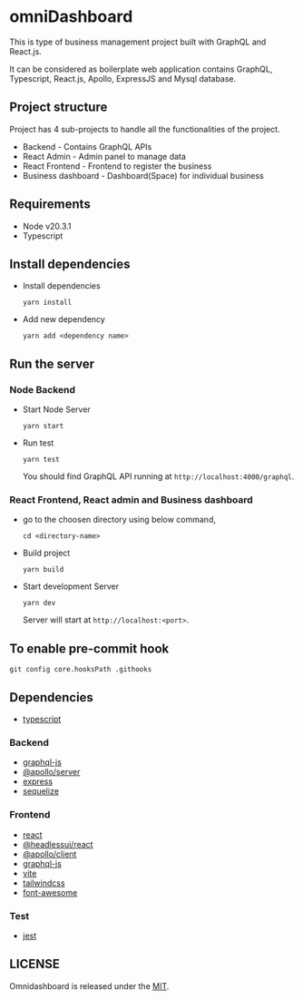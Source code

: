 # omniDashboard

This is type of business management project built with GraphQL and React.js.

It can be considered as boilerplate web application contains GraphQL, Typescript, React.js, Apollo, ExpressJS and Mysql database.

## Project structure

Project has 4 sub-projects to handle all the functionalities of the project.

- Backend - Contains GraphQL APIs
- React Admin - Admin panel to manage data
- React Frontend - Frontend to register the business
- Business dashboard - Dashboard(Space) for individual business

## Requirements

- Node v20.3.1
- Typescript

## Install dependencies

- Install dependencies

  ```
  yarn install
  ```

- Add new dependency

  ```
  yarn add <dependency name>
  ```

## Run the server

### Node Backend

- Start Node Server

  ```
  yarn start
  ```

- Run test

  ```
  yarn test
  ```

  You should find GraphQL API running at `http://localhost:4000/graphql`.

### React Frontend, React admin and Business dashboard

- go to the choosen directory using below command,

  ```
  cd <directory-name>
  ```

- Build project

  ```
  yarn build
  ```

- Start development Server

  ```
  yarn dev
  ```

  Server will start at `http://localhost:<port>`.

## To enable pre-commit hook

```
git config core.hooksPath .githooks
```

## Dependencies

- [typescript](https://www.typescriptlang.org/)

### Backend

- [graphql-js](https://github.com/graphql/graphql-js)
- [@apollo/server](https://www.apollographql.com/docs/apollo-server/)
- [express](https://expressjs.com/)
- [sequelize](https://sequelize.org/docs/v6/getting-started/)

### Frontend

- [react](https://react.dev/learn)
- [@headlessui/react](https://headlessui.com/)
- [@apollo/client](https://www.apollographql.com/docs/react/)
- [graphql-js](https://github.com/graphql/graphql-js)
- [vite](https://vitejs.dev/guide/)
- [tailwindcss](https://tailwindcss.com/docs/guides/create-react-app)
- [font-awesome](https://fontawesome.com/v5/docs/web/use-with/react)

### Test

- [jest](https://github.com/jestjs/jest)

## LICENSE

Omnidashboard is released under the [MIT](https://github.com/canopas/omnidashboard/blob/main/LICENSE.md).
